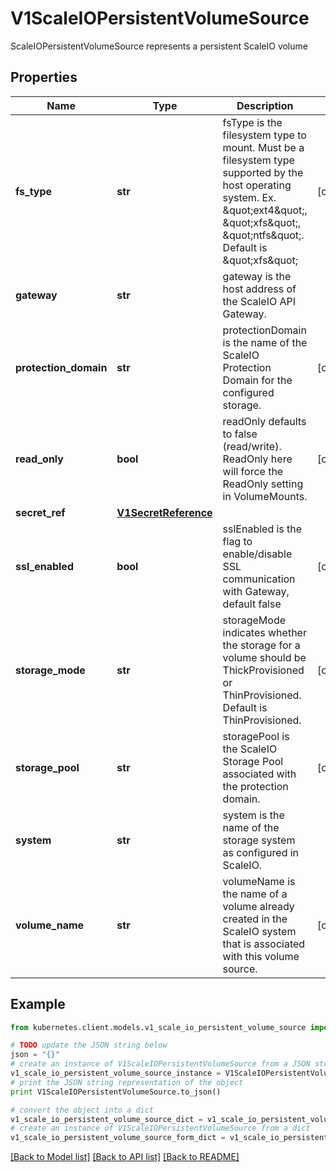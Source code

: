 # V1ScaleIOPersistentVolumeSource

ScaleIOPersistentVolumeSource represents a persistent ScaleIO volume

## Properties
Name | Type | Description | Notes
------------ | ------------- | ------------- | -------------
**fs_type** | **str** | fsType is the filesystem type to mount. Must be a filesystem type supported by the host operating system. Ex. \&quot;ext4\&quot;, \&quot;xfs\&quot;, \&quot;ntfs\&quot;. Default is \&quot;xfs\&quot; | [optional] 
**gateway** | **str** | gateway is the host address of the ScaleIO API Gateway. | 
**protection_domain** | **str** | protectionDomain is the name of the ScaleIO Protection Domain for the configured storage. | [optional] 
**read_only** | **bool** | readOnly defaults to false (read/write). ReadOnly here will force the ReadOnly setting in VolumeMounts. | [optional] 
**secret_ref** | [**V1SecretReference**](V1SecretReference.md) |  | 
**ssl_enabled** | **bool** | sslEnabled is the flag to enable/disable SSL communication with Gateway, default false | [optional] 
**storage_mode** | **str** | storageMode indicates whether the storage for a volume should be ThickProvisioned or ThinProvisioned. Default is ThinProvisioned. | [optional] 
**storage_pool** | **str** | storagePool is the ScaleIO Storage Pool associated with the protection domain. | [optional] 
**system** | **str** | system is the name of the storage system as configured in ScaleIO. | 
**volume_name** | **str** | volumeName is the name of a volume already created in the ScaleIO system that is associated with this volume source. | [optional] 

## Example

```python
from kubernetes.client.models.v1_scale_io_persistent_volume_source import V1ScaleIOPersistentVolumeSource

# TODO update the JSON string below
json = "{}"
# create an instance of V1ScaleIOPersistentVolumeSource from a JSON string
v1_scale_io_persistent_volume_source_instance = V1ScaleIOPersistentVolumeSource.from_json(json)
# print the JSON string representation of the object
print V1ScaleIOPersistentVolumeSource.to_json()

# convert the object into a dict
v1_scale_io_persistent_volume_source_dict = v1_scale_io_persistent_volume_source_instance.to_dict()
# create an instance of V1ScaleIOPersistentVolumeSource from a dict
v1_scale_io_persistent_volume_source_form_dict = v1_scale_io_persistent_volume_source.from_dict(v1_scale_io_persistent_volume_source_dict)
```
[[Back to Model list]](../README.md#documentation-for-models) [[Back to API list]](../README.md#documentation-for-api-endpoints) [[Back to README]](../README.md)



